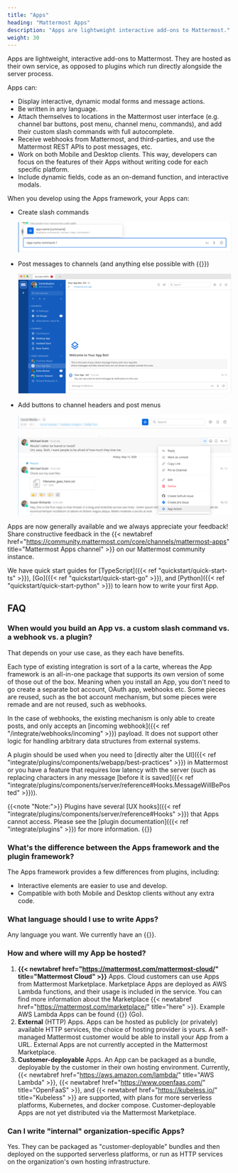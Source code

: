 ```yaml
---
title: "Apps"
heading: "Mattermost Apps"
description: "Apps are lightweight interactive add-ons to Mattermost."
weight: 30
---
```


Apps are lightweight, interactive add-ons to Mattermost. They are hosted as their own service, as opposed to plugins which run directly alongside the server process.

Apps can:

- Display interactive, dynamic modal forms and message actions.
- Be written in any language.
- Attach themselves to locations in the Mattermost user interface (e.g. channel bar buttons, post menu, channel menu, commands), and add their custom slash commands with full autocomplete.
- Receive webhooks from Mattermost, and third-parties, and use the Mattermost REST APIs to post messages, etc.
- Work on both Mobile and Desktop clients. This way, developers can focus on the features of their Apps without writing code for each specific platform.
- Include dynamic fields, code as an on-demand function, and interactive modals.

When you develop using the Apps framework, your Apps can:

- Create slash commands

  ![image](app-slash-command-zoomed-in.png)

- Post messages to channels (and anything else possible with {{<newtabref title="Mattermost's API" href="https://api.mattermost.com/">}})

  ![image](app-bot.png)

- Add buttons to channel headers and post menus

  ![image](app-channel-header-zoomed-in.png)

  ![image](app-action-zoomed-in.png)

Apps are now generally available and we always appreciate your feedback! Share constructive feedback in the {{< newtabref href="https://community.mattermost.com/core/channels/mattermost-apps" title="Mattermost Apps channel" >}} on our Mattermost community instance.

We have quick start guides for [TypeScript]({{< ref "quickstart/quick-start-ts" >}}), [Go]({{< ref "quickstart/quick-start-go" >}}), and [Python]({{< ref "quickstart/quick-start-python" >}}) to learn how to write your first App.

## FAQ

### When would you build an App vs. a custom slash command vs. a webhook vs. a plugin?

That depends on your use case, as they each have benefits.

Each type of existing integration is sort of a la carte, whereas the App framework is an all-in-one package that supports its own version of some of those out of the box. Meaning when you install an App, you don't need to go create a separate bot account, OAuth app, webhooks etc. Some pieces are reused, such as the bot account mechanism, but some pieces were remade and are not reused, such as webhooks.

In the case of webhooks, the existing mechanism is only able to create posts, and only accepts an [incoming webhook]({{< ref "/integrate/webhooks/incoming" >}}) payload. It does not support other logic for handling arbitrary data structures from external systems.

A plugin should be used when you need to [directly alter the UI]({{< ref "integrate/plugins/components/webapp/best-practices" >}}) in Mattermost or you have a feature that requires low latency with the server (such as replacing characters in any message [before it is saved]({{< ref "integrate/plugins/components/server/reference#Hooks.MessageWillBePosted" >}})).

{{<note "Note:">}}
Plugins have several [UX hooks]({{< ref "integrate/plugins/components/server/reference#Hooks" >}}) that Apps cannot access. Please see the [plugin documentation]({{< ref "integrate/plugins" >}}) for more information.
{{</note>}}

### What's the difference between the Apps framework and the plugin framework?

The Apps framework provides a few differences from plugins, including:

-   Interactive elements are easier to use and develop.
-   Compatible with both Mobile and Desktop clients without any extra code.

### What language should I use to write Apps?

Any language you want. We currently have an {{<newtabref title="official driver for Go" href="https://pkg.go.dev/github.com/mattermost/mattermost-plugin-apps/apps">}}.

### How and where will my App be hosted?

1. **{{< newtabref href="https://mattermost.com/mattermost-cloud/" title="Mattermost Cloud" >}}** Apps. Cloud
   customers can use Apps from Mattermost Marketplace. Marketplace Apps are
   deployed as AWS Lambda functions, and their usage is included in the service.
   You can find more information about the Marketplace {{< newtabref href="https://mattermost.com/marketplace/" title="here" >}}. Example AWS Lambda Apps can be
   found
   {{<newtabref title="here" href="https://github.com/mattermost/mattermost-app-examples/tree/master/golang/serverless">}}
   (Go).
2. **External** (HTTP) Apps. Apps can be hosted as publicly (or privately) available HTTP
   services, the choice of hosting provider is yours. A self-managed Mattermost
   customer would be able to install your App from a URL. External Apps are not
   currently accepted in the Mattermost Marketplace.
3. **Customer-deployable** Apps. An App can be packaged as a bundle, deployable
   by the customer in their own hosting environment. Currently, {{< newtabref href="https://aws.amazon.com/lambda/" title="AWS Lambda" >}},
   {{< newtabref href="https://www.openfaas.com/" title="OpenFaaS" >}}, and {{< newtabref href="https://kubeless.io/" title="Kubeless" >}}
   are supported, with plans for more serverless platforms, Kubernetes, and
   docker compose. Customer-deployable Apps are not yet distributed via the
   Mattermost Marketplace.

### Can I write "internal" organization-specific Apps?

Yes. They can be packaged as "customer-deployable" bundles and then deployed on
the supported serverless platforms, or run as HTTP services on the
organization's own hosting infrastructure.
